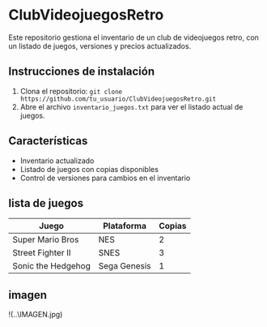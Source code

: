 # ClubVideojuegosRetro

Este repositorio gestiona el inventario de un club de videojuegos retro, con un listado de juegos, versiones y precios actualizados.


## Instrucciones de instalación
1. Clona el repositorio: `git clone https://github.com/tu_usuario/ClubVideojuegosRetro.git`
2. Abre el archivo `inventario_juegos.txt` para ver el listado actual de juegos.

## Características
- Inventario actualizado
- Listado de juegos con copias disponibles
- Control de versiones para cambios en el inventario

## lista de juegos
| Juego                 | Plataforma   | Copias |
|-----------------------|--------------|--------|
| Super Mario Bros      | NES          | 2      |
| Street Fighter II     | SNES         | 3      |
| Sonic the Hedgehog    | Sega Genesis | 1      |


## imagen

!(..\IMAGEN.jpg)
